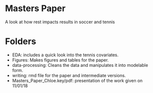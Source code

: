# Masters Paper
A look at how rest impacts results in soccer and tennis

# Folders
* EDA: includes a quick look into the tennis covariates.
* Figures: Makes figures and tables for the paper.
* data-processing: Cleans the data and manipulates it into modelable form.
* writing: rmd file for the paper and intermediate versions.
* Masters_Paper_Chloe.key/pdf: presentation of the work given on 11/01/18

